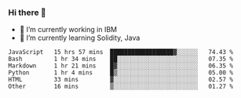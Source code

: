 ### Hi there 👋

<!--
**mathcodeman/mathcodeman** is a ✨ _special_ ✨ repository because its `README.md` (this file) appears on your GitHub profile.

Here are some ideas to get you started:

- 🔭 I’m currently working on ...
- 🌱 I’m currently learning ...
- 👯 I’m looking to collaborate on ...
- 🤔 I’m looking for help with ...
- 💬 Ask me about ...
- 📫 How to reach me: ...
- 😄 Pronouns: ...
- ⚡ Fun fact: ...
-->

- 🔭 I’m currently working in IBM
- 🌱 I’m currently learning Solidity, Java

<!--START_SECTION:waka-->

```text
JavaScript   15 hrs 57 mins  ██████████████████▓░░░░░░   74.43 %
Bash         1 hr 34 mins    ██░░░░░░░░░░░░░░░░░░░░░░░   07.35 %
Markdown     1 hr 21 mins    █▓░░░░░░░░░░░░░░░░░░░░░░░   06.35 %
Python       1 hr 4 mins     █▒░░░░░░░░░░░░░░░░░░░░░░░   05.00 %
HTML         33 mins         ▓░░░░░░░░░░░░░░░░░░░░░░░░   02.57 %
Other        16 mins         ▒░░░░░░░░░░░░░░░░░░░░░░░░   01.27 %
```

<!--END_SECTION:waka-->
